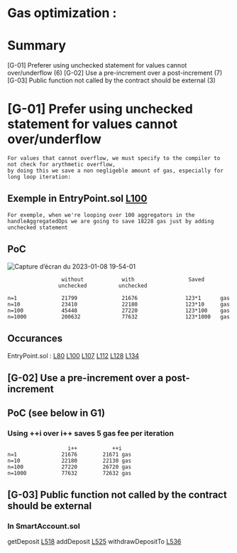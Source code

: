 # Gas optimization :

# Summary

 [G-01]  Preferer using unchecked statement for values cannot over/underflow  (6)
 [G-02]  Use a pre-increment over a post-increment  (7)
 [G-03]  Public function not called by the contract should be external (3)


# [G-01] Prefer using unchecked statement for values cannot over/underflow 

    For values that cannot overflow, we must specify to the compiler to not check for arythmetic overflow,
    by doing this we save a non negligeble amount of gas, especially for long loop iteration:

## Exemple in EntryPoint.sol [L100](https://github.com/code-423n4/2023-01-biconomy/blob/main/scw-contracts/contracts/smart-contract-wallet/aa-4337/core/EntryPoint.sol#L100) 

    For exemple, when we're looping over 100 aggregators in the handleAggregatedOps we are going to save 18228 gas just by adding unchecked statement


## PoC

![Capture d’écran du 2023-01-08 19-54-01](https://user-images.githubusercontent.com/121401405/211213666-2969846c-02ed-47cd-adcd-60e4d706c10a.png)

                     without            with                 Saved
                    unchecked          unchecked    

    n=1              21799              21676               123*1      gas       
    n=10             23410              22180               123*10     gas       
    n=100            45448              27220               123*100    gas       
    n=1000           200632             77632               123*1000   gas  


## Occurances 
    
EntryPoint.sol : [L80](https://github.com/code-423n4/2023-01-biconomy/blob/main/scw-contracts/contracts/smart-contract-wallet/aa-4337/core/EntryPoint.sol#L80)  [L100](https://github.com/code-423n4/2023-01-biconomy/blob/main/scw-contracts/contracts/smart-contract-wallet/aa-4337/core/EntryPoint.sol#L100)   [L107](https://github.com/code-423n4/2023-01-biconomy/blob/main/scw-contracts/contracts/smart-contract-wallet/aa-4337/core/EntryPoint.sol#L107)    [L112](https://github.com/code-423n4/2023-01-biconomy/blob/main/scw-contracts/contracts/smart-contract-wallet/aa-4337/core/EntryPoint.sol#L112)   [L128](https://github.com/code-423n4/2023-01-biconomy/blob/main/scw-contracts/contracts/smart-contract-wallet/aa-4337/core/EntryPoint.sol#L128)  [L134](https://github.com/code-423n4/2023-01-biconomy/blob/main/scw-contracts/contracts/smart-contract-wallet/aa-4337/core/EntryPoint.sol#L134)   

## [G-02]  Use a pre-increment over a post-increment  

## PoC (see below in G1)

### Using ++i over i++ saves 5 gas fee per iteration 

                       i++           ++i     
    n=1              21676        21671 gas
    n=10             22180        22130 gas
    n=100            27220        26720 gas
    n=1000           77632        72632 gas


## [G-03]  Public function not called by the contract should be external 


### In SmartAccount.sol 
getDeposit [L518](https://github.com/code-423n4/2023-01-biconomy/blob/main/scw-contracts/contracts/smart-contract-wallet/SmartAccount.sol#L518)
addDeposit [L525](https://github.com/code-423n4/2023-01-biconomy/blob/main/scw-contracts/contracts/smart-contract-wallet/SmartAccount.sol#L525)
withdrawDepositTo [L536](https://github.com/code-423n4/2023-01-biconomy/blob/main/scw-contracts/contracts/smart-contract-wallet/SmartAccount.sol#L536)
